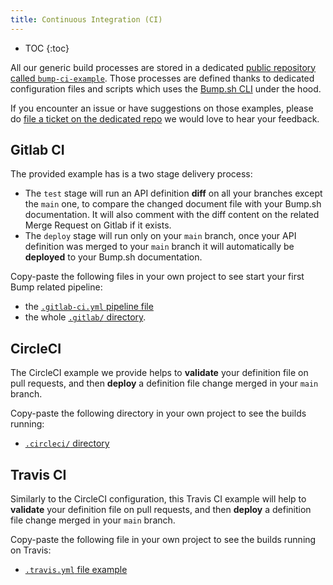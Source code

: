 ```yaml
---
title: Continuous Integration (CI)
---
```


- TOC
{:toc}

All our generic build processes are stored in a dedicated [public repository called `bump-ci-example`](https://github.com/bump-sh/bump-ci-example/blob/master/.travis.yml). Those processes are defined thanks to dedicated configuration files and scripts which uses the [Bump.sh CLI](/help/continuous-integration/cli/) under the hood.

If you encounter an issue or have suggestions on those examples, please do [file a ticket on the dedicated repo](https://github.com/bump-sh/bump-ci-example/issues) we would love to hear your feedback.

## Gitlab CI

The provided example has is a two stage delivery process:
- The `test` stage will run an API definition **diff** on all your branches except the `main` one, to compare the changed document file with your Bump.sh documentation. It will also comment with the diff content on the related Merge Request on Gitlab if it exists.
- The `deploy` stage will run only on your `main` branch, once your API definition was merged to your `main` branch it will automatically be **deployed** to your Bump.sh documentation.

Copy-paste the following files in your own project to see start your first Bump related pipeline:
- the [`.gitlab-ci.yml` pipeline file](https://github.com/bump-sh/bump-ci-example/blob/master/.gitlab-ci.yml)
- the whole [`.gitlab/` directory](https://github.com/bump-sh/bump-ci-example/tree/master/.gitlab).

## CircleCI

The CircleCI example we provide helps to **validate** your definition file on pull requests, and then **deploy** a definition file change merged in your `main` branch.

Copy-paste the following directory in your own project to see the builds running:
- [`.circleci/` directory](https://github.com/bump-sh/bump-ci-example/blob/master/.circleci/config.yml)

## Travis CI

Similarly to the CircleCI configuration, this Travis CI example will help to **validate** your definition file on pull requests, and then **deploy** a definition file change merged in your `main` branch.

Copy-paste the following file in your own project to see the builds running on Travis:
- [`.travis.yml` file example](https://github.com/bump-sh/bump-ci-example/blob/master/.travis.yml)
